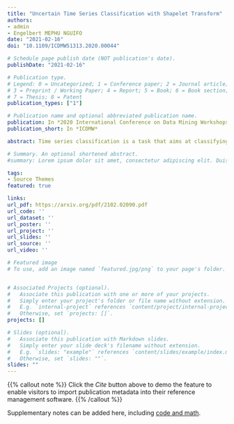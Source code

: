 ```yaml
---
title: "Uncertain Time Series Classification with Shapelet Transform"
authors:
- admin
- Engelbert MEPHU NGUIFO
date: "2021-02-16"
doi: "10.1109/ICDMW51313.2020.00044"

# Schedule page publish date (NOT publication's date).
publishDate: "2021-02-16"

# Publication type.
# Legend: 0 = Uncategorized; 1 = Conference paper; 2 = Journal article;
# 3 = Preprint / Working Paper; 4 = Report; 5 = Book; 6 = Book section;
# 7 = Thesis; 8 = Patent
publication_types: ["1"]

# Publication name and optional abbreviated publication name.
publication: In *2020 International Conference on Data Mining Workshops (ICDMW)*
publication_short: In *ICDMW*

abstract: Time series classification is a task that aims at classifying chronological data. It is used in a diverse range of domains such as meteorology, medicine and physics. In the last decade, many algorithms have been built to perform this task with very appreciable accuracy. However, applications where time series have uncertainty has been under-explored. Using uncertainty propagation techniques, we propose a new uncertain dissimilarity measure based on Euclidean distance. We then propose the uncertain shapelet transform algorithm for the classification of uncertain time series. The large experiments we conducted on state of the art datasets show the effectiveness of our contribution. The source code of our contribution and the datasets we used are all available on a public repository.

# Summary. An optional shortened abstract.
#summary: Lorem ipsum dolor sit amet, consectetur adipiscing elit. Duis posuere tellus ac convallis placerat. Proin tincidunt magna sed ex sollicitudin condimentum.

tags:
- Source Themes
featured: true

links:
url_pdf: https://arxiv.org/pdf/2102.02090.pdf
url_code: ''
url_dataset: ''
url_poster: ''
url_project: ''
url_slides: ''
url_source: ''
url_video: ''

# Featured image
# To use, add an image named `featured.jpg/png` to your page's folder. 


# Associated Projects (optional).
#   Associate this publication with one or more of your projects.
#   Simply enter your project's folder or file name without extension.
#   E.g. `internal-project` references `content/project/internal-project/index.md`.
#   Otherwise, set `projects: []`.
projects: []

# Slides (optional).
#   Associate this publication with Markdown slides.
#   Simply enter your slide deck's filename without extension.
#   E.g. `slides: "example"` references `content/slides/example/index.md`.
#   Otherwise, set `slides: ""`.
slides: ""
---
```



{{% callout note %}}
Click the *Cite* button above to demo the feature to enable visitors to import publication metadata into their reference management software.
{{% /callout %}}

Supplementary notes can be added here, including [code and math](https://sourcethemes.com/academic/docs/writing-markdown-latex/).
